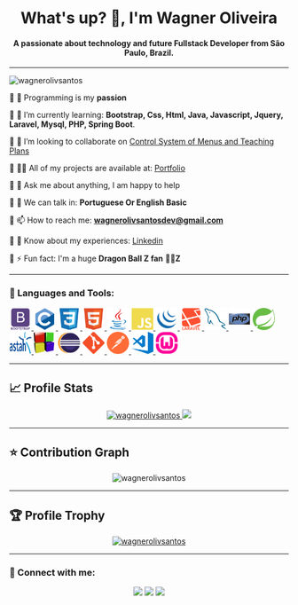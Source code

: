 <div>
    <h1 align="center">What's up? 👋, I'm Wagner Oliveira</h1>
    <h4 align="center">A passionate about technology and future Fullstack Developer from São Paulo, Brazil.</h4>
</div>

<hr>

<p align="left">
    <img src="https://komarev.com/ghpvc/?username=wagnerolivsantos&label=Profile%20views&color=0e4bef&style=flat" alt="wagnerolivsantos" />
</p>

🔹 🔭 Programming is my **passion**

🔹 🌱 I’m currently learning: **Bootstrap, Css, Html, Java, Javascript, Jquery, Laravel, Mysql, PHP, Spring Boot**.

🔹 👯 I’m looking to collaborate on [Control System of Menus and Teaching
Plans](https://github.com/wagnerolivsantos/SCPE1.0)

<!--🔹 🤝 I’m looking for help with: [Production Schedule Control](https://github.com/wagnerolivsantos/CVR)-->

🔹 👨‍💻 All of my projects are available at: [Portfolio](https://wagnerolivsantos.github.io/portfolio/)

🔹 💬 Ask me about anything, I am happy to help

🔹 📣 We can talk in: **Portuguese Or English Basic**

🔹 📫 How to reach me: **wagnerolivsantosdev@gmail.com**

🔹 📄 Know about my experiences: [Linkedin](https://www.linkedin.com/in/wagner-oliveira-dev/)

🔹 ⚡ Fun fact: I'm a huge **Dragon Ball Z fan** 🐉🏀**Z**

<hr>

<h3 align="left">🚀 Languages and Tools:</h3>

<p align="left">
    <a href="https://getbootstrap.com/" target="_blank">
        <img src="icons\languages\bootstrap.svg" alt="Bootstrap" width="40" height="40" />
    </a>
    <a href="https://www.cplusplus.com/reference/clibrary/" target="_blank">
        <img src="icons\languages\c.svg" alt="C" width="40" height="40" />
    </a>
    <a href="https://www.w3.org/Style/CSS/Overview.en.html" target="_blank">
        <img src="icons\languages\css3.svg" alt="Css3" width="40" height="40" />
    </a>
    <a href="https://html.spec.whatwg.org/multipage/introduction.html#is-this-html5?" target="_blank">
        <img src="icons\languages\html5.svg" alt="Html5" width="40" height="40" />
    </a>
    <a href="https://www.java.com/pt-BR/" target="_blank">
        <img src="icons\languages\java.svg" alt="Java" width="40" height="40" />
    </a>
    <a href="https://developer.mozilla.org/pt-BR/docs/Web/JavaScript" target="_blank">
        <img src="icons\languages\javascript.svg" alt="Java Script" width="40" height="40" />
    </a>
    <a href="https://jquery.com/" target="_blank">
        <img src="icons\languages\jquery.png" alt="Jquery" width="40" height="40" />
    </a>
    <a href="https://laravel.com/" target="_blank">
        <img src="icons\languages\laravel.svg" alt="Laravel" width="40" height="40" />
    </a>
    <a href="https://www.mysql.com/" target="_blank">
        <img src="icons\languages\mysql.svg" alt="Mysql" width="40" height="40" />
    </a>
    <a href="https://www.php.net/" target="_blank">
        <img src="icons\languages\php.svg" alt="Php" width="40" height="40" />
    </a>
    <a href="https://spring.io/" target="_blank">
        <img src="icons\languages\springio.svg" alt="Spring Boot" width="40" height="40" />
    </a>
    <a href="https://astah.net/" target="_blank">
        <img src="icons\tools\astah.svg" alt="Astah" width="40" height="40" />
    </a>
    <a href="https://www.codeblocks.org/" target="_blank">
        <img src="icons\tools\codeBlocks.png" alt="Codeblocks" width="40" height="40" />
    </a>
    <a href="https://www.eclipse.org/" target="_blank">
        <img src="icons\tools\eclipse.png" alt="Eclipse" width="40" height="40" />
    </a>
    <a href="https://git-scm.com/" target="_blank">
        <img src="icons\tools\git.svg" alt="Git" width="40" height="40" />
    </a>
    <a href="https://www.postman.com/" target="_blank">
        <img src="icons\tools\postman.svg" alt="Postman" width="40" height="40" />
    </a>
    <a href="https://code.visualstudio.com/" target="_blank">
        <img src="icons\tools\vscode.png" alt="Visual Studio Code" width="40" height="40" />
    </a>
    <a href="https://www.wampserver.com/en/" target="_blank">
        <img src="icons\tools\wampserver.png" alt="Wampserver" width="40" height="40" />
    </a>
</p>

<hr>

<h2>📈 Profile Stats</h2>

<div align="center">
    <a href="https://github.com/wagnerolivsantos">
        <img height="180em" src="https://github-readme-stats.vercel.app/api?username=wagnerolivsantos&show_icons=true&theme=algolia&include_all_commits=true&count_private=true" alt="wagnerolivsantos"/>
        <img height="180em" src="https://github-readme-stats.vercel.app/api/top-langs/?username=wagnerolivsantos&layout=compact&langs_count=7&theme=algolia"/>
        <!--<img height="180em" src="https://github-readme-streak-stats.herokuapp.com?user=wagnerolivsantos&theme=prussian" alt="wagnerolivsantos" />-->
    </a>    
</div>

<hr>

<h2>⭐ Contribution Graph</h2>

<p align="center">
    <img height="250em" src="https://activity-graph.herokuapp.com/graph?username=wagnerolivsantos&theme=react-dark" alt="wagnerolivsantos" />
</p>

<hr>

<h2>🏆 Profile Trophy</h2>

<p align="center">
    <a href="https://github.com/ryo-ma/github-profile-trophy">
        <img src="https://github-profile-trophy.vercel.app/?username=wagnerolivsantos&theme=nord&no-bg=true&margin-w=15" alt="wagnerolivsantos" />
    </a>
</p>

<hr>

<h3 align="left">🤘 Connect with me:</h3>

<div align="center">    
    <!--<a href="https://discord.gg/NA6F9F58zS" target="_blank"><img src="https://img.shields.io/badge/Discord-7289DA?style=for-the-badge&logo=discord&logoColor=white" target="_blank" /></a>-->
    <a href="mailto:wagnerolivsantosdev@gmail.com"><img src="https://img.shields.io/badge/-Gmail-%23333?style=for-the-badge&logo=gmail&logoColor=white" target="_blank" /></a>
    <a href="https://www.instagram.com/wagnerolivsantosdev/" target="_blank"><img src="https://img.shields.io/badge/-Instagram-%23E4405F?style=for-the-badge&logo=instagram&logoColor=white" target="_blank" /></a>
    <a href="https://www.linkedin.com/in/wagner-oliveira-dev/" target="_blank"><img src="https://img.shields.io/badge/-LinkedIn-%230077B5?style=for-the-badge&logo=linkedin&logoColor=white" target="_blank" /></a>
    <!--<a href="#" target="_blank"><img src="https://img.shields.io/badge/YouTube-FF0000?style=for-the-badge&logo=youtube&logoColor=white" target="_blank" /></a>-->
</div>

<!--<hr>
<div align="center">   
    <img src="https://github.com/wagnerolivsantos/wagnerolivsantos/blob/output/github-contribution-grid-snake.svg" alt="C" />
</div>-->
